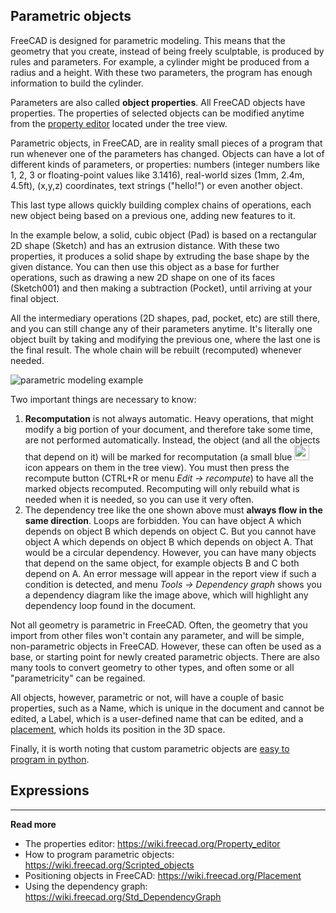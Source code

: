 ## Parametric objects



FreeCAD is designed for parametric modeling. This means that the geometry that you create, instead of being freely sculptable, is produced by rules and parameters. For example, a cylinder might be produced from a radius and a height. With these two parameters, the program has enough information to build the cylinder.

Parameters are also called **object properties**. All FreeCAD objects have properties. The properties of selected objects can be modified anytime from the [property editor](https://wiki.freecad.org/Property_editor) located under the tree view.

Parametric objects, in FreeCAD, are in reality small pieces of a program that run whenever one of the parameters has changed. Objects can have a lot of different kinds of parameters, or properties: numbers (integer numbers like 1, 2, 3 or floating-point values like 3.1416), real-world sizes (1mm, 2.4m, 4.5ft), (x,y,z) coordinates, text strings ("hello!") or even another object.

This last type allows quickly building complex chains of operations, each new object being based on a previous one, adding new features to it.

In the example below, a solid, cubic object (Pad) is based on a rectangular 2D shape (Sketch) and has an extrusion distance. With these two properties, it produces a solid shape by extruding the base shape by the given distance. You can then use this object as a base for further operations, such as drawing a new 2D shape on one of its faces (Sketch001) and then making a subtraction (Pocket), until arriving at your final object. 

All the intermediary operations (2D shapes, pad, pocket, etc) are still there, and you can still change any of their parameters anytime. It's literally one object built by taking and modifying the previous one, where the last one is the final result. The whole chain will be rebuilt (recomputed) whenever needed.

![parametric modeling example](../images/Parametric_objects.jpg)

Two important things are necessary to know:

1. **Recomputation** is not always automatic. Heavy operations, that might modify a big portion of your document, and therefore take some time, are not performed automatically. Instead, the object (and all the objects that depend on it) will be marked for recomputation (a small blue <img src="../images/icons/recompute-tree.svg" style="width:24px;" /> icon appears on them in the tree view). You must then press the recompute button (CTRL+R or menu *Edit → recompute*) to have all the marked objects recomputed. Recomputing will only rebuild what is needed when it is needed, so you can use it very often.
2. The dependency tree like the one shown above must **always flow in the same direction**. Loops are forbidden. You can have object A which depends on object B which depends on object C. But you cannot have object A which depends on object B which depends on object A. That would be a circular dependency. However, you can have many objects that depend on the same object, for example objects B and C both depend on A. An error message will appear in the report view if such a condition is detected, and menu *Tools → Dependency graph* shows you a dependency diagram like the image above, which will highlight any dependency loop found in the document.

Not all geometry is parametric in FreeCAD. Often, the geometry that you import from other files won't contain any parameter, and will be simple, non-parametric objects in FreeCAD. However, these can often be used as a base, or starting point for newly created parametric objects. There are also many tools to convert geometry to other types, and often some or all "parametricity" can be regained.

All objects, however, parametric or not, will have a couple of basic properties, such as a Name, which is unique in the document and cannot be edited, a Label, which is a user-defined name that can be edited, and a  [placement](https://wiki.freecad.org/index.php?title=Placement), which holds its position in the 3D space.

Finally, it is worth noting that custom parametric objects are [easy to program in python](https://wiki.freecad.org/index.php?title=Scripted_objects).



## Expressions



-----

**Read more**

* The properties editor: https://wiki.freecad.org/Property_editor
* How to program parametric objects: https://wiki.freecad.org/Scripted_objects
* Positioning objects in FreeCAD: https://wiki.freecad.org/Placement
* Using the dependency graph: https://wiki.freecad.org/Std_DependencyGraph
